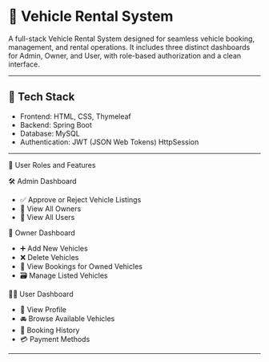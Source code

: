# 🚗 Vehicle Rental System

A full-stack Vehicle Rental System designed for seamless vehicle booking, management, and rental operations. It includes three distinct dashboards for Admin, Owner, and User, with role-based authorization and a clean interface.

---

## 🔧 Tech Stack

- Frontend: HTML, CSS, Thymeleaf  
- Backend: Spring Boot  
- Database: MySQL  
- Authentication: JWT (JSON Web Tokens) HttpSession 

---

👤 User Roles and Features

🛠️ Admin Dashboard

- ✅ Approve or Reject Vehicle Listings  
- 👥 View All Owners  
- 👤 View All Users  
 

🚙 Owner Dashboard

- ➕ Add New Vehicles  
- ❌ Delete Vehicles  
- 📄 View Bookings for Owned Vehicles  
- 🗃️ Manage Listed Vehicles  

 👨‍💼 User Dashboard

- 👤 View Profile  
- 🚘 Browse Available Vehicles  
- 🧾 Booking History  
- 💳 Payment Methods  

---

